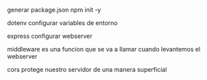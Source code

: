 generar package.json
npm init -y 

dotenv configurar variables de entorno

express configurar webserver

middleware es una funcion que se va a llamar cuando levantemos el webserver


cors protege nuestro servidor de una manera superficial